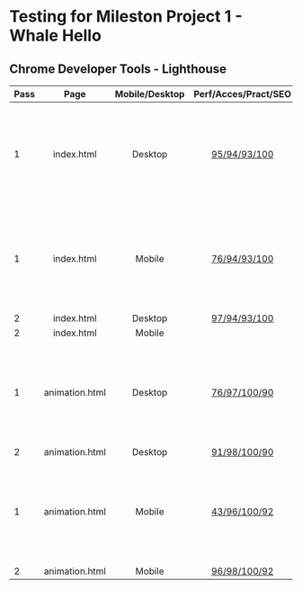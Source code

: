 # Testing for Mileston Project 1 - Whale Hello

## Chrome Developer Tools - Lighthouse
|Pass| Page | Mobile/Desktop | Perf/Acces/Pract/SEO  |Issue|Fix|
|:------------- |:-------------:| :-----:|:-------:|:-----:|:-----:|
|1| index.html|Desktop | [95/94/93/100]() |Large video content & use of gif slowing page load time | Change from img to picture to deliver responsive images. Convert .gif to webm |
|1| index.html|Mobile | [76/94/93/100]() | Large video content & use of gif slowing page load time | Change from img to picture to deliver responsive images. Convert .gif to webm |
|2| index.html|Desktop | [97/94/93/100]() |-|-|
|2| index.html|Mobile | []() ||ISSUE|FIX|
|1| animation.html | Desktop | [76/97/100/90]() | Large image content & use of gif slowing page load time | Change from img to picture to deliver responsive images. Convert .gif to webm |
|2| animation.html | Desktop | [91/98/100/90]() ||ISSUE|FIX|
|1| animation.html | Mobile | [43/96/100/92]() | Large video content & use of gif slowing page load time | Convert .gif to webm |
|2| animation.html | Mobile | [96/98/100/92]() ||ISSUE|FIX|